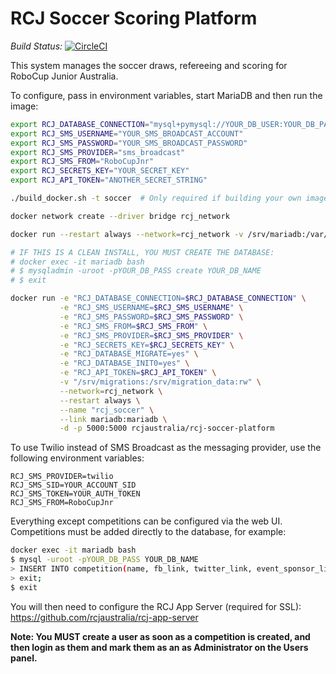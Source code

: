 # RCJ Soccer Scoring Platform

*Build Status:* [![CircleCI](https://circleci.com/gh/rcjaustralia/rcj-soccer-platform.svg?style=svg)](https://circleci.com/gh/rcjaustralia/rcj-soccer-platform)

This system manages the soccer draws, refereeing and scoring for RoboCup Junior Australia.

To configure, pass in environment variables, start MariaDB and then run the image:

```bash
export RCJ_DATABASE_CONNECTION="mysql+pymysql://YOUR_DB_USER:YOUR_DB_PASS@mariadb/YOUR_DB_NAME"
export RCJ_SMS_USERNAME="YOUR_SMS_BROADCAST_ACCOUNT"
export RCJ_SMS_PASSWORD="YOUR_SMS_BROADCAST_PASSWORD"
export RCJ_SMS_PROVIDER="sms_broadcast"
export RCJ_SMS_FROM="RoboCupJnr"
export RCJ_SECRETS_KEY="YOUR_SECRET_KEY"
export RCJ_API_TOKEN="ANOTHER_SECRET_STRING"

./build_docker.sh -t soccer  # Only required if building your own image

docker network create --driver bridge rcj_network

docker run --restart always --network=rcj_network -v /srv/mariadb:/var/lib/mysql:rw --name=mariadb -d -p 3306:3306 -e MYSQL_ROOT_PASSWORD="YOUR_DB_PASS" centos/mariadb

# IF THIS IS A CLEAN INSTALL, YOU MUST CREATE THE DATABASE:
# docker exec -it mariadb bash
# $ mysqladmin -uroot -pYOUR_DB_PASS create YOUR_DB_NAME
# $ exit

docker run -e "RCJ_DATABASE_CONNECTION=$RCJ_DATABASE_CONNECTION" \
           -e "RCJ_SMS_USERNAME=$RCJ_SMS_USERNAME" \
           -e "RCJ_SMS_PASSWORD=$RCJ_SMS_PASSWORD" \
           -e "RCJ_SMS_FROM=$RCJ_SMS_FROM" \
           -e "RCJ_SMS_PROVIDER=$RCJ_SMS_PROVIDER" \
           -e "RCJ_SECRETS_KEY=$RCJ_SECRETS_KEY" \
           -e "RCJ_DATABASE_MIGRATE=yes" \
           -e "RCJ_DATABASE_INIT0=yes" \
           -e "RCJ_API_TOKEN=$RCJ_API_TOKEN" \
           -v "/srv/migrations:/srv/migration_data:rw" \
           --network=rcj_network \
           --restart always \
           --name "rcj_soccer" \
           --link mariadb:mariadb \
           -d -p 5000:5000 rcjaustralia/rcj-soccer-platform
```

To use Twilio instead of SMS Broadcast as the messaging provider, use the following environment variables:
```
RCJ_SMS_PROVIDER=twilio
RCJ_SMS_SID=YOUR_ACCOUNT_SID
RCJ_SMS_TOKEN=YOUR_AUTH_TOKEN
RCJ_SMS_FROM=RoboCupJnr
```

Everything except competitions can be configured via the web UI. Competitions must be added directly to the database, for example:

```bash
docker exec -it mariadb bash
$ mysql -uroot -pYOUR_DB_PASS YOUR_DB_NAME
> INSERT INTO competition(name, fb_link, twitter_link, event_sponsor_link, event_sponsor_img, is_active, start_date) VALUES('Queensland State Competition', 'robocupjunioraustralia', '#RCJQ', 'https://www.uq.edu.au', '/static/images/sponsors/uq.png', 1, '2019-08-10');
> exit;
$ exit
```

You will then need to configure the RCJ App Server (required for SSL): https://github.com/rcjaustralia/rcj-app-server

**Note: You MUST create a user as soon as a competition is created, and then login as them and mark them as an as Administrator on the Users panel.** 
